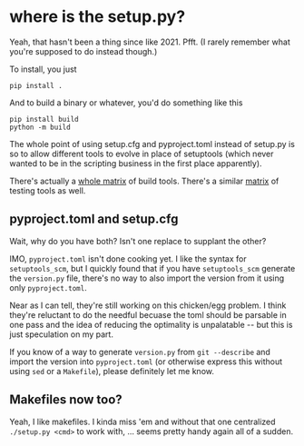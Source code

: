 # where is the setup.py?

Yeah, that hasn't been a thing since like 2021. Pfft. (I rarely remember what
you're supposed to do instead though.)

To install, you just
```
pip install .
```

And to build a binary or whatever, you'd do something like this
```
pip install build
python -m build
```

The whole point of using setup.cfg and pyproject.toml instead of setup.py is so
to allow different tools to evolve in place of setuptools (which never wanted to
be in the scripting business in the first place apparently).

There's actually a [whole matrix](https://wiki.python.org/moin/ConfigurationAndBuildTools) of build tools.
There's a similar
[matrix](https://wiki.python.org/moin/PythonTestingToolsTaxonomy) of testing
tools as well.

## pyproject.toml and setup.cfg

Wait, why do you have both? Isn't one replace to supplant the other?

IMO, `pyproject.toml` isn't done cooking yet. I like the syntax for
`setuptools_scm`, but I quickly found that if you have `setuptools_scm` generate
the `version.py` file, there's no way to also import the version from it using
only `pyproject.toml`.

Near as I can tell, they're still working on this chicken/egg problem. I think
they're reluctant to do the needful becuase the toml should be parsable in one
pass and the idea of reducing the optimality is unpalatable -- but this is just
speculation on my part.

If you know of a way to generate `version.py` from `git --describe` and import
the version into `pyproject.toml` (or otherwise express this without using `sed`
or a `Makefile`), please definitely let me know.

## Makefiles now too?

Yeah, I like makefiles. I kinda miss 'em and without that one centralized
`./setup.py <cmd>` to work with, ... seems pretty handy again all of a sudden.
